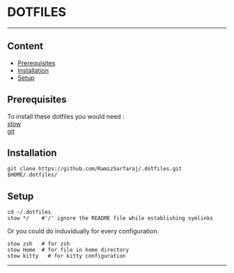 # DOTFILES

---

## Content

- [Prerequisites](#Prerequisites)
- [Installation](#Installation)
- [Setup](#Setup)

## Prerequisites

To install these dotfiles you would need :<br>
[stow](https://www.gnu.org/software/stow/) <br>
[git](https://git-scm.com/)

## Installation

```clone
git clone https://github.com/RamizSarfaraj/.dotfiles.git $HOME/.dotfiles/
```

## Setup

```setup
cd ~/.dotfiles
stow */    #'/' ignore the README file while establishing symlinks
```

Or you could do induvidually for every configuration.

```example
stow zsh   # for zsh
stow Home  # for file in home directory
stow kitty   # for kitty configuration
```

---
